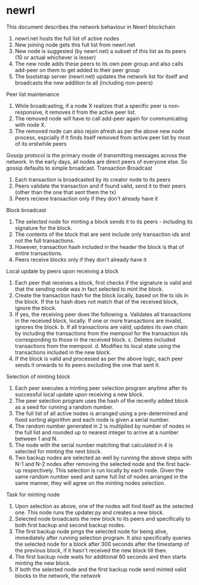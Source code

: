 # newrl
This document describes the network behaviour in Newrl blockchain

1. newrl.net hosts the full list of active nodes
2. New joining node gets this full list from newrl.net
3. New node is suggested (by newrl.net) a subset of this list as its peers (10 or actual whichever is lesser)
4. The new node adds these peers to its own peer group and also calls add-peer on them to get added to their peer group
5. The bootstrap server (newrl.net) updates the network list for itself and broadcasts the new addition to all (including non-peers)

Peer list maintenance
1. While broadcasting, if a node X realizes that a specific peer is non-responsive, it removes it from the active peer list.
2. The removed node will have to call add-peer again for communicating with node X.
3. The removed node can also rejoin afresh as per the above new node process, espcially if it finds itself removed from active peer list by most of its erstwhile peers

Gossip protocol is the primary mode of transmitting messages across the network. In the early days, all nodes are direct peers of everyone else. So gossip defaults to simple broadcast.
Transaction Broadcast
1. Each transaction is broadcasted by its creator node to its peers
2. Peers validate the transaction and if found valid, send it to their peers (other than the one that sent them the tx)
3. Peers recieve transaction only if they don't already have it

Block broadcast
1. The selected node for minting a block sends it to its peers - including its signature for the block.
2. The contents of the block that are sent include only transaction ids and not the full transactions.
3. However, transaction hash included in the header the block is that of entire transactions.
4. Peers receive blocks only if they don't already have it

Local update by peers upon receiving a block
1. Each peer that receives a block, first checks if the signature is valid and that the sending node was in fact selected to mint the block.
2. Create the transaction hash for the block locally, based on the tx ids in the block. If the tx hash does not match that of the received block, ignore the block.
3. If yes, the receiving peer does the following
    a. Validates all transactions in the received block, locally. If one or more transactions are invalid, ignores the block.
    b. If all transactions are valid, updates its own chain by including the transactions from the mempool for the transaction ids corresponding to those in the received block.
    c. Deletes included transactions from the mempool.
    d. Modifies its local state using the transactions included in the new block.
4. If the block is valid and processed as per the above logic, each peer sends it onwards to its peers excluding the one that sent it.

Selection of minting block
1. Each peer executes a minting peer selection program anytime after its successful local update upon receiving a new block.
2. The peer selection program uses the hash of the recently added block as a seed for running a random number.
3. The full list of all active nodes is arranged using a pre-determined and fixed sorting algorithm and each node is given a serial number.
4. The random number generated in 2 is multiplied by number of nodes in the full list and rounded up to nearest integer to arrive at a number between 1 and N.
5. The node with the serial number matching that calculated in 4 is selected for minting the next block.
6. Two backup nodes are selected as well by running the above steps with N-1 and N-2 nodes after removing the selected node and the first back-up respectively.
This selection is run locally by each node. Given the same random number seed and same full list of nodes arranged in the same manner, they will agree on the minting nodes selection.

Task for minting node
1. Upon selection as above, one of the nodes will find itself as the selected one. This node runs the updater.py and creates a new block.
2. Selected node broadcasts the new block to its peers and specifically to both first backup and second backup nodes.
3. The first backup node pings the selected node for being alive, immediately after running selection program. It also specifically queries the selected node for a block after 300 seconds after the timestamp of the previous block, if it hasn't received the new block till then.
4. The first backup node waits for additional 60 seconds and then starts minting the new block.
5. If both the selected node and the first backup node send minted valid blocks to the network, the network 
